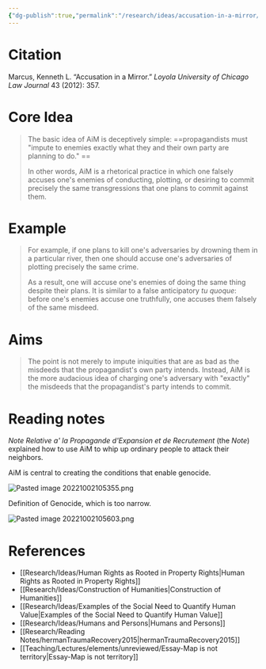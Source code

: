 ```yaml
---
{"dg-publish":true,"permalink":"/research/ideas/accusation-in-a-mirror/","tags":["gardenEntry"]}
---
```


# Citation
Marcus, Kenneth L. “Accusation in a Mirror.” _Loyola University of Chicago Law Journal_ 43 (2012): 357.

# Core Idea
> The basic idea of AiM is deceptively simple: ==propagandists must "impute to enemies exactly what they and their own party are planning to do." ==
> 
> In other words, AiM is a rhetorical practice in which one falsely accuses one's enemies of conducting, plotting, or desiring to commit precisely the same transgressions that one plans to commit against them. 

# Example
> For example, if one plans to kill one's adversaries by drowning them in a particular river, then one should accuse one's adversaries of plotting precisely the same crime. 
> 
> As a result, one will accuse one's enemies of doing the same thing despite their plans. It is similar to a false anticipatory *tu quoque*: before one's enemies accuse one truthfully, one accuses them falsely of the same misdeed.

# Aims
> The point is not merely to impute iniquities that are as bad as the misdeeds that the propagandist's own party intends. Instead, AiM is the more audacious idea of charging one's adversary with "exactly" the misdeeds that the propagandist's party intends to commit.


# Reading notes

*Note Relative a' la Propagande d'Expansion et de Recrutement*  (the *Note*) explained how to use AiM to whip up ordinary people to attack their neighbors.

AiM is central to creating the conditions that enable genocide. 

![Pasted image 20221002105355.png](/img/user/attachments/Pasted%20image%2020221002105355.png)


Definition of Genocide, which is too narrow.

![Pasted image 20221002105603.png](/img/user/attachments/Pasted%20image%2020221002105603.png)

# References
- [[Research/Ideas/Human Rights as Rooted in Property Rights\|Human Rights as Rooted in Property Rights]]
- [[Research/Ideas/Construction of Humanities\|Construction of Humanities]]
- [[Research/Ideas/Examples of the Social Need to Quantify Human Value\|Examples of the Social Need to Quantify Human Value]]
- [[Research/Ideas/Humans and Persons\|Humans and Persons]]
- [[Research/Reading Notes/hermanTraumaRecovery2015\|hermanTraumaRecovery2015]]
- [[Teaching/Lectures/elements/unreviewed/Essay-Map is not territory\|Essay-Map is not territory]]
